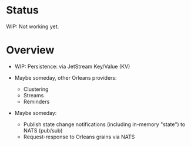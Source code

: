# Status

WIP: Not working yet.

# Overview

- WIP: Persistence: via JetStream Key/Value (KV)
- Maybe someday, other Orleans providers:
  - Clustering
  - Streams
  - Reminders 

- Maybe someday:
  - Publish state change notifications (including in-memory "state") to NATS (pub/sub)
  - Request-response to Orleans grains via NATS

